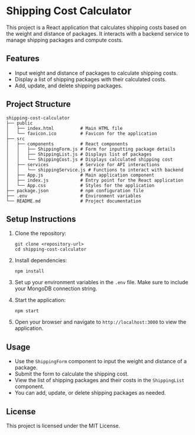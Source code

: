 # Shipping Cost Calculator

This project is a React application that calculates shipping costs based on the weight and distance of packages. It interacts with a backend service to manage shipping packages and compute costs.

## Features

- Input weight and distance of packages to calculate shipping costs.
- Display a list of shipping packages with their calculated costs.
- Add, update, and delete shipping packages.

## Project Structure

```
shipping-cost-calculator
├── public
│   ├── index.html          # Main HTML file
│   └── favicon.ico         # Favicon for the application
├── src
│   ├── components          # React components
│   │   ├── ShippingForm.js # Form for inputting package details
│   │   ├── ShippingList.js # Displays list of packages
│   │   └── ShippingCost.js # Displays calculated shipping cost
│   ├── services            # Service for API interactions
│   │   └── shippingService.js # Functions to interact with backend
│   ├── App.js              # Main application component
│   ├── index.js            # Entry point for the React application
│   └── App.css             # Styles for the application
├── package.json            # npm configuration file
├── .env                    # Environment variables
└── README.md               # Project documentation
```

## Setup Instructions

1. Clone the repository:
   ```
   git clone <repository-url>
   cd shipping-cost-calculator
   ```

2. Install dependencies:
   ```
   npm install
   ```

3. Set up your environment variables in the `.env` file. Make sure to include your MongoDB connection string.

4. Start the application:
   ```
   npm start
   ```

5. Open your browser and navigate to `http://localhost:3000` to view the application.

## Usage

- Use the `ShippingForm` component to input the weight and distance of a package.
- Submit the form to calculate the shipping cost.
- View the list of shipping packages and their costs in the `ShippingList` component.
- You can add, update, or delete shipping packages as needed.

## License

This project is licensed under the MIT License.